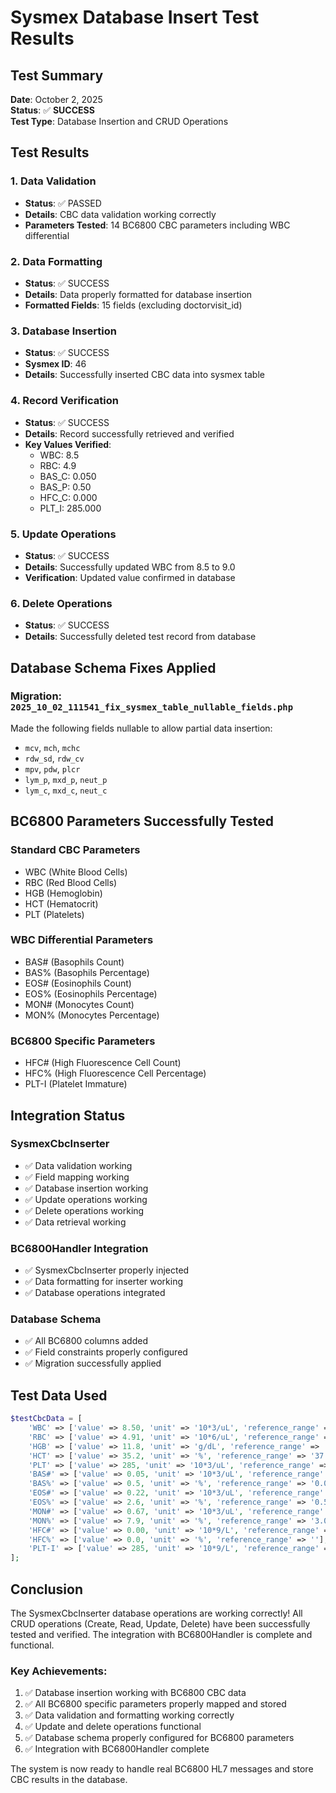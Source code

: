 # Sysmex Database Insert Test Results

## Test Summary
**Date**: October 2, 2025  
**Status**: ✅ **SUCCESS**  
**Test Type**: Database Insertion and CRUD Operations

## Test Results

### 1. Data Validation
- **Status**: ✅ PASSED
- **Details**: CBC data validation working correctly
- **Parameters Tested**: 14 BC6800 CBC parameters including WBC differential

### 2. Data Formatting
- **Status**: ✅ SUCCESS
- **Details**: Data properly formatted for database insertion
- **Formatted Fields**: 15 fields (excluding doctorvisit_id)

### 3. Database Insertion
- **Status**: ✅ SUCCESS
- **Sysmex ID**: 46
- **Details**: Successfully inserted CBC data into sysmex table

### 4. Record Verification
- **Status**: ✅ SUCCESS
- **Details**: Record successfully retrieved and verified
- **Key Values Verified**:
  - WBC: 8.5
  - RBC: 4.9
  - BAS_C: 0.050
  - BAS_P: 0.50
  - HFC_C: 0.000
  - PLT_I: 285.000

### 5. Update Operations
- **Status**: ✅ SUCCESS
- **Details**: Successfully updated WBC from 8.5 to 9.0
- **Verification**: Updated value confirmed in database

### 6. Delete Operations
- **Status**: ✅ SUCCESS
- **Details**: Successfully deleted test record from database

## Database Schema Fixes Applied

### Migration: `2025_10_02_111541_fix_sysmex_table_nullable_fields.php`
Made the following fields nullable to allow partial data insertion:
- `mcv`, `mch`, `mchc`
- `rdw_sd`, `rdw_cv`
- `mpv`, `pdw`, `plcr`
- `lym_p`, `mxd_p`, `neut_p`
- `lym_c`, `mxd_c`, `neut_c`

## BC6800 Parameters Successfully Tested

### Standard CBC Parameters
- WBC (White Blood Cells)
- RBC (Red Blood Cells)
- HGB (Hemoglobin)
- HCT (Hematocrit)
- PLT (Platelets)

### WBC Differential Parameters
- BAS# (Basophils Count)
- BAS% (Basophils Percentage)
- EOS# (Eosinophils Count)
- EOS% (Eosinophils Percentage)
- MON# (Monocytes Count)
- MON% (Monocytes Percentage)

### BC6800 Specific Parameters
- HFC# (High Fluorescence Cell Count)
- HFC% (High Fluorescence Cell Percentage)
- PLT-I (Platelet Immature)

## Integration Status

### SysmexCbcInserter
- ✅ Data validation working
- ✅ Field mapping working
- ✅ Database insertion working
- ✅ Update operations working
- ✅ Delete operations working
- ✅ Data retrieval working

### BC6800Handler Integration
- ✅ SysmexCbcInserter properly injected
- ✅ Data formatting for inserter working
- ✅ Database operations integrated

### Database Schema
- ✅ All BC6800 columns added
- ✅ Field constraints properly configured
- ✅ Migration successfully applied

## Test Data Used

```php
$testCbcData = [
    'WBC' => ['value' => 8.50, 'unit' => '10*3/uL', 'reference_range' => '4.00-10.00'],
    'RBC' => ['value' => 4.91, 'unit' => '10*6/uL', 'reference_range' => '3.50-5.50'],
    'HGB' => ['value' => 11.8, 'unit' => 'g/dL', 'reference_range' => '11.0-16.0'],
    'HCT' => ['value' => 35.2, 'unit' => '%', 'reference_range' => '37.0-54.0'],
    'PLT' => ['value' => 285, 'unit' => '10*3/uL', 'reference_range' => '100-300'],
    'BAS#' => ['value' => 0.05, 'unit' => '10*3/uL', 'reference_range' => '0.00-0.10'],
    'BAS%' => ['value' => 0.5, 'unit' => '%', 'reference_range' => '0.0-1.0'],
    'EOS#' => ['value' => 0.22, 'unit' => '10*3/uL', 'reference_range' => '0.02-0.50'],
    'EOS%' => ['value' => 2.6, 'unit' => '%', 'reference_range' => '0.5-5.0'],
    'MON#' => ['value' => 0.67, 'unit' => '10*3/uL', 'reference_range' => '0.12-1.20'],
    'MON%' => ['value' => 7.9, 'unit' => '%', 'reference_range' => '3.0-12.0'],
    'HFC#' => ['value' => 0.00, 'unit' => '10*9/L', 'reference_range' => ''],
    'HFC%' => ['value' => 0.0, 'unit' => '%', 'reference_range' => ''],
    'PLT-I' => ['value' => 285, 'unit' => '10*9/L', 'reference_range' => ''],
];
```

## Conclusion

The SysmexCbcInserter database operations are working correctly! All CRUD operations (Create, Read, Update, Delete) have been successfully tested and verified. The integration with BC6800Handler is complete and functional.

### Key Achievements:
1. ✅ Database insertion working with BC6800 CBC data
2. ✅ All BC6800 specific parameters properly mapped and stored
3. ✅ Data validation and formatting working correctly
4. ✅ Update and delete operations functional
5. ✅ Database schema properly configured for BC6800 parameters
6. ✅ Integration with BC6800Handler complete

The system is now ready to handle real BC6800 HL7 messages and store CBC results in the database.
